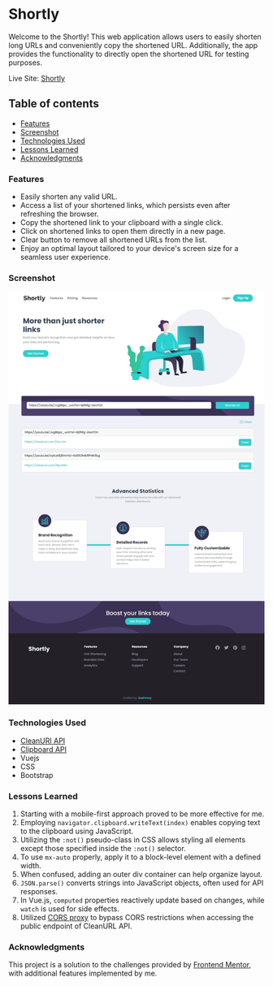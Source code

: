 # Shortly

Welcome to the Shortly!
This web application allows users to easily shorten long URLs and conveniently copy the shortened URL. Additionally, the app provides the functionality to directly open the shortened URL for testing purposes.

Live Site: [Shortly](https://sushcod3.github.io/shortly/)

## Table of contents

- [Features](#features)
- [Screenshot](#screenshot)
- [Technologies Used](#technologies-used)
- [Lessons Learned](#lessons-learned)
- [Acknowledgments](#acknowledgments)

### Features

- Easily shorten any valid URL.
- Access a list of your shortened links, which persists even after refreshing the browser.
- Copy the shortened link to your clipboard with a single click.
- Click on shortened links to open them directly in a new page.
- Clear button to remove all shortened URLs from the list.
- Enjoy an optimal layout tailored to your device's screen size for a seamless user experience.

### Screenshot

![Desktop Screenshot](./public/screenshot-desktop.jpeg)

### Technologies Used

- [CleanURI API](https://cleanuri.com/docs)
- [Clipboard API](https://developer.mozilla.org/en-US/docs/Web/API/Clipboard/)
- Vuejs
- CSS
- Bootstrap

### Lessons Learned

1. Starting with a mobile-first approach proved to be more effective for me.
2. Employing `navigator.clipboard.writeText(index)` enables copying text to the clipboard using JavaScript.
3. Utilizing the `:not()` pseudo-class in CSS allows styling all elements except those specified inside the `:not()` selector.
4. To use `mx-auto` properly, apply it to a block-level element with a defined width.
5. When confused, adding an outer div container can help organize layout.
6. `JSON.parse()` converts strings into JavaScript objects, often used for API responses.
7. In Vue.js, `computed` properties reactively update based on changes, while `watch` is used for side effects.
8. Utilized [CORS proxy](https://corsproxy.io/) to bypass CORS restrictions when accessing the public endpoint of CleanURL API.

### Acknowledgments

This project is a solution to the challenges provided by [Frontend Mentor](https://www.frontendmentor.io/solutions/efficient-age-calculation-with-javascript-and-vuejs-validation-L9dCXc8B0f), with additional features implemented by me.
